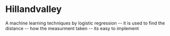 # Hillandvalley
A machine learning techniques by logistic regression
-- it is used to find the distance
-- how the measurment taken 
-- its easy to implement
